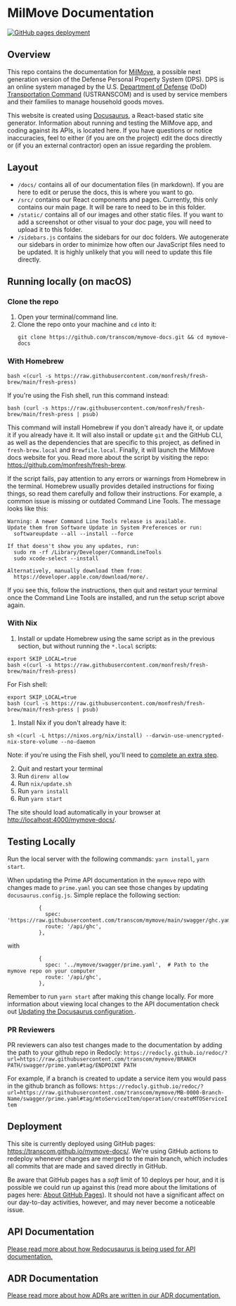 # MilMove Documentation

[![GitHub pages deployment](https://github.com/transcom/mymove-docs/actions/workflows/deploy.yml/badge.svg)](https://github.com/transcom/mymove-docs/actions/workflows/deploy.yml)

## Overview

This repo contains the documentation for [MilMove](https://github.com/transcom/mymove), a possible next generation version of the Defense Personal Property System (DPS). DPS is an online system managed by the U.S. [Department of Defense](https://www.defense.gov/) (DoD) [Transportation Command](http://www.ustranscom.mil/) (USTRANSCOM) and is used by service members and their families to manage household goods moves.

This website is created using [Docusaurus](https://docusaurus.io/), a React-based static site generator. Information about running and testing the MilMove app, and coding against its APIs, is located here. If you have questions or notice inaccuracies, feel to either (if you are on the project) edit the docs directly or (if you an external contractor) open an issue regarding the problem.

## Layout

- `/docs/` contains all of our documentation files (in markdown). If you are here to edit or peruse the docs, this is where you want to go.
- `/src/` contains our React components and pages. Currently, this only contains our main page. It will be rare to need to be in this folder.
- `/static/` contains all of our images and other static files. If you want to add a screenshot or other visual to your doc page, you will need to upload it to this folder.
- `/sidebars.js` contains the sidebars for our doc folders. We autogenerate our sidebars in order to minimize how often our JavaScript files need to be updated. It is highly unlikely that you will need to update this file directly.

## Running locally (on macOS)

### Clone the repo

1. Open your terminal/command line.
2. Clone the repo onto your machine and `cd` into it:
   ```
   git clone https://github.com/transcom/mymove-docs.git && cd mymove-docs
   ```

### With Homebrew

```shell
bash <(curl -s https://raw.githubusercontent.com/monfresh/fresh-brew/main/fresh-press)
```

If you're using the Fish shell, run this command instead:

```shell
bash (curl -s https://raw.githubusercontent.com/monfresh/fresh-brew/main/fresh-press | psub)
```

This command will install Homebrew if you don't already have it, or update it
if you already have it. It will also install or update `git` and the GitHub CLI,
as well as the dependencies that are specific to this project, as defined in
`fresh-brew.local` and `Brewfile.local`. Finally, it will launch the MilMove docs
website for you. Read more about the script by visiting the repo:
https://github.com/monfresh/fresh-brew.

If the script fails, pay attention to any errors or warnings from Homebrew in
the terminal. Homebrew usually provides detailed instructions for fixing things,
so read them carefully and follow their instructions. For example, a common issue
is missing or outdated Command Line Tools. The message looks like this:

```
Warning: A newer Command Line Tools release is available.
Update them from Software Update in System Preferences or run:
  softwareupdate --all --install --force

If that doesn't show you any updates, run:
  sudo rm -rf /Library/Developer/CommandLineTools
  sudo xcode-select --install

Alternatively, manually download them from:
  https://developer.apple.com/download/more/.
```

If you see this, follow the instructions, then quit and restart your terminal
once the Command Line Tools are installed, and run the setup script above again.

### With Nix

1. Install or update Homebrew using the same script as in the previous section,
   but without running the `*.local` scripts:

```shell
export SKIP_LOCAL=true
bash <(curl -s https://raw.githubusercontent.com/monfresh/fresh-brew/main/fresh-press)
```

For Fish shell:

```shell
export SKIP_LOCAL=true
bash (curl -s https://raw.githubusercontent.com/monfresh/fresh-brew/main/fresh-press | psub)
```

1. Install Nix if you don't already have it:

```
sh <(curl -L https://nixos.org/nix/install) --darwin-use-unencrypted-nix-store-volume --no-daemon
```

Note: if you're using the Fish shell, you'll need to [complete an extra step](https://github.com/trussworks/Engineering-Playbook/tree/main/developing/nix#extra-setup-only-fish-shell-users).

2. Quit and restart your terminal
3. Run `direnv allow`
4. Run `nix/update.sh`
5. Run `yarn install`
6. Run `yarn start`

The site should load automatically in your browser at
[http://localhost:4000/mymove-docs/](http://localhost:4000/mymove-docs/).

## Testing Locally
Run the local server with the following commands: `yarn install`, `yarn start`.

When updating the Prime API documentation in the `mymove` repo with changes made to `prime.yaml` you can see those changes by updating `docusaurus.config.js`.
Simple replace the following section:
```
          {
            spec: 'https://raw.githubusercontent.com/transcom/mymove/main/swagger/ghc.yaml',
            route: '/api/ghc',
          },
```

with

```
          {
            spec: '../mymove/swagger/prime.yaml',  # Path to the mymove repo on your computer
            route: '/api/ghc',
          },
```

Remember to run `yarn start` after making this change locally. For more information about viewing local changes to the API documentation check out [Updating the Docusaurus configuration
](https://transcom.github.io/mymove-docs/docs/dev/tools/redocusaurus).

### PR Reviewers
PR reviewers can also test changes made to the documentation by adding the path to your github repo in Redocly:
`https://redocly.github.io/redoc/?url=https://raw.githubusercontent.com/transcom/mymove/BRANCH PATH/swagger/prime.yaml#tag/ENDPOINT PATH`

For example, if a branch is created to update a service item you would pass in the github branch as follows:
`https://redocly.github.io/redoc/?url=https://raw.githubusercontent.com/transcom/mymove/MB-0000-Branch-Name/swagger/prime.yaml#tag/mtoServiceItem/operation/createMTOServiceItem`

## Deployment

This site is currently deployed using GitHub pages: https://transcom.github.io/mymove-docs/. We're using GitHub actions to redeploy whenever changes are merged to the main branch, which includes all commits that are made and saved directly in GitHub.

Be aware that GitHub pages has a _soft_ limit of 10 deploys per hour, and it is possible we could run up against this (read more about the limitations of pages here: [About GitHub Pages](https://docs.github.com/en/pages/getting-started-with-github-pages/about-github-pages#usage-limits)). It should not have a significant affect on our day-to-day activities, however, and may never become a noticeable issue.

## API Documentation

[Please read more about how Redocusaurus is being used for API documentation.](https://transcom.github.io/mymove-docs/docs/dev/tools/redocusaurus)

## ADR Documentation

[Please read more about how ADRs are written in our ADR
documentation.](https://transcom.github.io/mymove-docs/docs/guides/adrs/)
